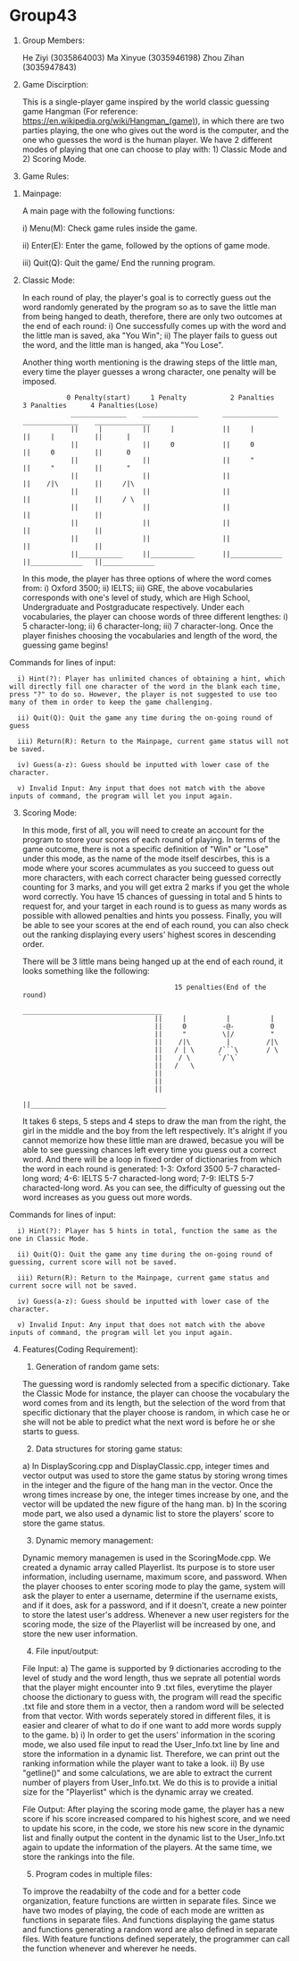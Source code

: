 # Group43

1. Group Members:

    He Ziyi (3035864003)
    Ma Xinyue (3035946198)
    Zhou Zihan (3035947843)

2. Game Discirption:

    This is a single-player game inspired by the world classic guessing game Hangman (For reference: https://en.wikipedia.org/wiki/Hangman_(game)), in which there are two parties playing, the one who gives out the word is the computer, and the one who guesses the word is the human player. We have 2 different modes of playing that one can choose to play with: 1) Classic Mode and 2) Scoring Mode.

3. Game Rules:

  1) Mainpage:

      A main page with the following functions:

      i) Menu(M): Check game rules inside the game.

      ii) Enter(E): Enter the game, followed by the options of game mode.

      iii) Quit(Q): Quit the game/ End the running program.

  
  2) Classic Mode:

     In each round of play, the player's goal is to correctly guess out the word randomly generated by the program so as to save the little man from being hanged to death, therefore, there are only two outcomes at the end of each round: i) One successfully comes up with the word and the little man is saved, aka "You Win"; ii) The player fails to guess out the word, and the little man is hanged, aka "You Lose".
     
     Another thing worth mentioning is the drawing steps of the little man, every time the player guesses a wrong character, one penalty will be imposed.
     
                    0 Penalty(start)     1 Penalty           2 Panalties       3 Panalties      4 Panalties(Lose)
                     ______________    ______________      ______________     ______________    ______________
                     ||     |          ||     |            ||     |           ||     |          ||      |
                     ||                ||     0            ||     0           ||     0          ||      0
                     ||                ||                  ||     "           ||     "          ||      "
                     ||                ||                  ||                 ||    /|\         ||     /|\
                     ||                ||                  ||                 ||                ||     / \
                     ||                ||                  ||                 ||                ||
                     ||                ||                  ||                 ||                ||
                     ||                ||                  ||                 ||                ||
                     ||___________     ||___________       ||_____________    ||_____________   ||_____________ 

     In this mode, the player has three options of where the word comes from: i) Oxford 3500; ii) IELTS; iii) GRE, the above vocabularies corresponds with one's level of study, which are High School, Undergraduate and Postgraducate respectively. Under each vocabularies, the player can choose words of three different lengthes: i) 5 character-long; ii) 6 character-long; iii) 7 character-long. Once the player finishes choosing the vocabularies and length of the word, the guessing game begins!

Commands for lines of input:

      i) Hint(?): Player has unlimited chances of obtaining a hint, which will directly fill one character of the word in the blank each time, press "?" to do so. However, the player is not suggested to use too many of them in order to keep the game challenging.
      
      ii) Quit(Q): Quit the game any time during the on-going round of guess

      iii) Return(R): Return to the Mainpage, current game status will not be saved.

      iv) Guess(a-z): Guess should be inputted with lower case of the character.

      v) Invalid Input: Any input that does not match with the above inputs of command, the program will let you input again.
      
   
   3) Scoring Mode:

      In this mode, first of all, you will need to create an account for the program to store your scores of each round of playing. In terms of the game outcome, there is not a specific definition of "Win" or "Lose" under this mode, as the name of the mode itself descirbes, this is a mode where your scores acummulates as you succeed to guess out more characters, with each correct character being guessed correctly counting for 3 marks, and you will get extra 2 marks if you get the whole word correctly. You have 15 chances of guessing in total and 5 hints to request for, and your target in each round is to guess as many words as possible with allowed penalties and hints you possess. Finally, you will be able to see your scores at the end of each round, you can also check out the ranking displaying every users' highest scores in descending order.

       There will be 3 little mans being hanged up at the end of each round, it looks something like the following:
       
                                                15 penalties(End of the round)
                                            ___________________________________ 
                                           ||     |          |          |      
                                           ||     0         -@-         0      
                                           ||     "         \|/         "    
                                           ||    /|\         |         /|\    
                                           ||   / | \      /```\       / \   
                                           ||    / \       `/`\`              
                                           ||   /   \                          
                                           ||                                  
                                           ||                                  
                                           ||                                  
                                           ||__________________________________
        
        It takes 6 steps, 5 steps and 4 steps to draw the man from the right, the girl in the middle and the boy from the left respectively. It's alright if you cannot memorize how these little man are drawed, becasue you will be able to see guessing chances left every time you guess out a correct word. And there will be a loop in fixed order of dictionaries from which the word in each round is generated: 1-3: Oxford 3500 5-7 characted-long word; 4-6: IELTS 5-7 characted-long word; 7-9: IELTS 5-7 characted-long word. As you can see, the difficulty of guessing out the word increases as you guess out more words.     
        
Commands for lines of input:

      i) Hint(?): Player has 5 hints in total, function the same as the one in Classic Mode.
      
      ii) Quit(Q): Quit the game any time during the on-going round of guessing, current score will not be saved.

      iii) Return(R): Return to the Mainpage, current game status and current socre will not be saved.

      iv) Guess(a-z): Guess should be inputted with lower case of the character.
      
      v) Invalid Input: Any input that does not match with the above inputs of command, the program will let you input again.
      
4. Features(Coding Requirement):
    
    1. Generation of random game sets: 
    
    The guessing word is randomly selected from a specific dictionary. Take the Classic Mode for instance, the player can choose the vocabulary the word comes from and its length, but the selection of the word from that specific dictionary that the player choose is random, in which case he or she will not be able to predict what the next word is before he or she starts to guess.
    
    2. Data structures for storing game status:
    
    a) In DisplayScoring.cpp and DisplayClassic.cpp, integer times and vector output was used to store the game status by storing wrong times in the integer and the figure of the hang man in the vector. Once the wrong times increase by one, the integer times increase by one, and the vector will be updated the new figure of the hang man.
    b) In the scoring mode part, we also used a dynamic list to store the players' score to store the game status.
    
    3. Dynamic memory management:
    
    Dynamic memory managemen is used in the ScoringMode.cpp. We created a dynamic array called Playerlist. Its purpose is to store user information, including username, maximum score, and password. When the player chooses to enter scoring mode to play the game, system will ask the player to enter a username, determine if the username exists, and if it does, ask for a password, and if it doesn't, create a new pointer to store the latest user's address. Whenever a new user registers for the scoring mode, the size of the Playerlist will be increased by one, and store the new user information.
    
    4. File input/output:
    
    File Input: 
    a) The game is supported by 9 dictionaries accroding to the level of study and the word length, thus we seprate all potential words that the player might encounter into 9 .txt files, everytime the player choose the dictionary to guess with, the program will read the specific .txt file and store them in a vector, then a random word will be selected from that vector. With words seperately stored in different files, it is easier and clearer of what to do if one want to add more words supply to the game.
    b) i) In order to get the users' information in the scoring mode, we also used file input to read the User_Info.txt line by line and store the information in a dynamic list. Therefore, we can print out the ranking information while the player want to take a look.
      ii) By use "getline()" and some calculations, we are able to extract the current number of players from User_Info.txt. We do this is to provide a initial size for the "Playerlist" which is the dynamic array we created. 
    
    File Output:
    After playing the scoring mode game, the player has a new score if his score increased compared to his highest score, and we need to update his score, in the code, we store his new score in the dynamic list and finally output the content in the dynamic list to the User_Info.txt again to update the information of the players. At the same time, we store the rankings into the file.
    
    5. Program codes in multiple files:

    To improve the readabilty of the code and for a better code organization, feature functions are wirtten in separate files. Since we have two modes of playing, the code of each mode are written as functions in separate files. And functions displaying the game status and functions generating a random word are also defined in separate files. With feature functions defined seperately, the programmer can call the function whenever and wherever he needs.
